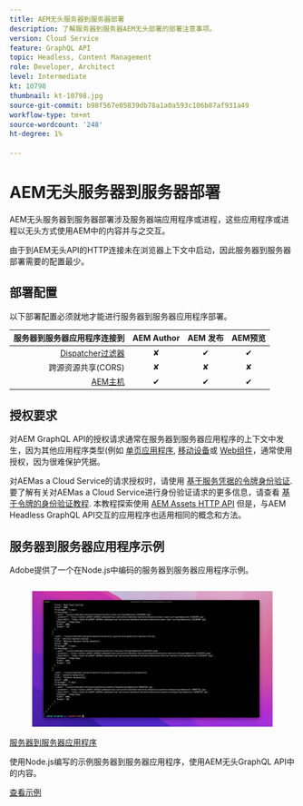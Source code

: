 ```yaml
---
title: AEM无头服务器到服务器部署
description: 了解服务器到服务器AEM无头部署的部署注意事项。
version: Cloud Service
feature: GraphQL API
topic: Headless, Content Management
role: Developer, Architect
level: Intermediate
kt: 10798
thumbnail: kt-10798.jpg
source-git-commit: b98f567e05839db78a1a0a593c106b87af931a49
workflow-type: tm+mt
source-wordcount: '248'
ht-degree: 1%

---
```



# AEM无头服务器到服务器部署

AEM无头服务器到服务器部署涉及服务器端应用程序或进程，这些应用程序或进程以无头方式使用AEM中的内容并与之交互。

由于到AEM无头API的HTTP连接未在浏览器上下文中启动，因此服务器到服务器部署需要的配置最少。

## 部署配置

以下部署配置必须就地才能进行服务器到服务器应用程序部署。

| 服务器到服务器应用程序连接到 | AEM Author | AEM 发布 | AEM预览 |
|---------------------------------------------------------------:|:----------:|:-----------:|:-----------:|
| [Dispatcher过滤器](./configurations/dispatcher-filters.md) | ✘ | ✔ | ✔ |
| 跨源资源共享(CORS) | ✘ | ✘ | ✘ |
| [AEM主机](./configurations/aem-hosts.md) | ✔ | ✔ | ✔ |

## 授权要求

对AEM GraphQL API的授权请求通常在服务器到服务器应用程序的上下文中发生，因为其他应用程序类型(例如 [单页应用程序](./spa.md), [移动设备](./mobile.md)或 [Web组件](./web-component.md)，通常使用授权，因为很难保护凭据。

对AEMas a Cloud Service的请求授权时，请使用 [基于服务凭据的令牌身份验证](https://experienceleague.adobe.com/docs/experience-manager-cloud-service/content/implementing/developing/generating-access-tokens-for-server-side-apis.html). 要了解有关对AEMas a Cloud Service进行身份验证请求的更多信息，请查看 [基于令牌的身份验证教程](https://experienceleague.adobe.com/docs/experience-manager-learn/getting-started-with-aem-headless/authentication/overview.html). 本教程探索使用 [AEM Assets HTTP API](https://experienceleague.adobe.com/docs/experience-manager-cloud-service/content/assets/admin/mac-api-assets.html) 但是，与AEM Headless GraphQL API交互的应用程序也适用相同的概念和方法。

## 服务器到服务器应用程序示例

Adobe提供了一个在Node.js中编码的服务器到服务器应用程序示例。

<div class="columns is-multiline">
    <!-- Server-to-server app -->
    <div class="column is-half-tablet is-half-desktop is-one-third-widescreen" aria-label="Server-to-server app" tabindex="0">
       <div class="card">
           <div class="card-image">
               <figure class="image is-16by9">
                   <a href="../example-apps/server-to-server-app.md" title="服务器到服务器应用程序" tabindex="-1">
                       <img class="is-bordered-r-small" src="../example-apps/assets/server-to-server-app/server-to-server-card.png" alt="服务器到服务器应用程序">
                   </a>
               </figure>
           </div>
           <div class="card-content is-padded-small">
               <div class="content">
                   <p class="headline is-size-6 has-text-weight-bold"><a href="../example-apps/server-to-server-app.md" title="服务器到服务器应用程序">服务器到服务器应用程序</a></p>
                   <p class="is-size-6">使用Node.js编写的示例服务器到服务器应用程序，使用AEM无头GraphQL API中的内容。</p>
                   <a href="../example-apps/server-to-server-app.md" class="spectrum-Button spectrum-Button--outline spectrum-Button--primary spectrum-Button--sizeM">
                       <span class="spectrum-Button-label has-no-wrap has-text-weight-bold">查看示例</span>
                   </a>
               </div>
           </div>
       </div>
    </div>
</div>